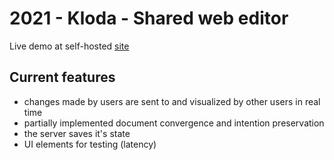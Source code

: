 # 2021 - Kloda - Shared web editor

Live demo at self-hosted [site][1]

## Current features

- changes made by users are sent to and visualized by other users in real time
- partially implemented document convergence and intention preservation
- the server saves it's state
- UI elements for testing (latency)

[1]: http://parakl.cz/doc/ 